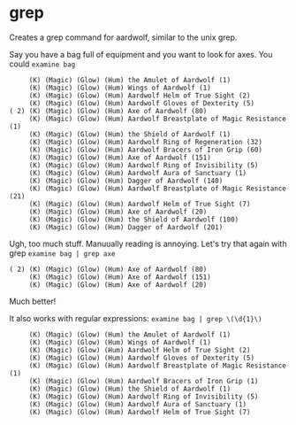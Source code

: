 # grep

Creates a grep command for aardwolf, similar to the unix grep.

Say you have a bag full of equipment and you want to look for axes. You could `examine bag`
```
     (K) (Magic) (Glow) (Hum) the Amulet of Aardwolf (1)
     (K) (Magic) (Glow) (Hum) Wings of Aardwolf (1)
     (K) (Magic) (Glow) (Hum) Aardwolf Helm of True Sight (2)
     (K) (Magic) (Glow) (Hum) Aardwolf Gloves of Dexterity (5)
( 2) (K) (Magic) (Glow) (Hum) Axe of Aardwolf (80)
     (K) (Magic) (Glow) (Hum) Aardwolf Breastplate of Magic Resistance (1)
     (K) (Magic) (Glow) (Hum) the Shield of Aardwolf (1)
     (K) (Magic) (Glow) (Hum) Aardwolf Ring of Regeneration (32)
     (K) (Magic) (Glow) (Hum) Aardwolf Bracers of Iron Grip (60)
     (K) (Magic) (Glow) (Hum) Axe of Aardwolf (151)
     (K) (Magic) (Glow) (Hum) Aardwolf Ring of Invisibility (5)
     (K) (Magic) (Glow) (Hum) Aardwolf Aura of Sanctuary (1)
     (K) (Magic) (Glow) (Hum) Dagger of Aardwolf (140)
     (K) (Magic) (Glow) (Hum) Aardwolf Breastplate of Magic Resistance (21)
     (K) (Magic) (Glow) (Hum) Aardwolf Helm of True Sight (7)
     (K) (Magic) (Glow) (Hum) Axe of Aardwolf (20)
     (K) (Magic) (Glow) (Hum) the Shield of Aardwolf (100)
     (K) (Magic) (Glow) (Hum) Dagger of Aardwolf (201)
```

Ugh, too much stuff. Manuually reading is annoying. Let's try that again with grep
`examine bag | grep axe`
```
( 2) (K) (Magic) (Glow) (Hum) Axe of Aardwolf (80)
     (K) (Magic) (Glow) (Hum) Axe of Aardwolf (151)
     (K) (Magic) (Glow) (Hum) Axe of Aardwolf (20)
```

Much better!

It also works with regular expressions:
`examine bag | grep \(\d{1}\)`
```
     (K) (Magic) (Glow) (Hum) the Amulet of Aardwolf (1)
     (K) (Magic) (Glow) (Hum) Wings of Aardwolf (1)
     (K) (Magic) (Glow) (Hum) Aardwolf Helm of True Sight (2)
     (K) (Magic) (Glow) (Hum) Aardwolf Gloves of Dexterity (5)
     (K) (Magic) (Glow) (Hum) Aardwolf Breastplate of Magic Resistance (1)
     (K) (Magic) (Glow) (Hum) Aardwolf Bracers of Iron Grip (1)
     (K) (Magic) (Glow) (Hum) the Shield of Aardwolf (1)
     (K) (Magic) (Glow) (Hum) Aardwolf Ring of Invisibility (5)
     (K) (Magic) (Glow) (Hum) Aardwolf Aura of Sanctuary (1)
     (K) (Magic) (Glow) (Hum) Aardwolf Helm of True Sight (7)
```



